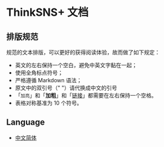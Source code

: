 # ThinkSNS+ 文档

## 排版规范

规范的文本排版，可以更好的获得阅读体验，故而做了如下规定：

- 英文的左右保持一个空白，避免中英文字黏在一起；
- 使用全角标点符号；
- 严格遵循 Markdown 语法；
- 原文中的双引号（" "）请代换成中文的引号
- 「`加亮`」和「**加粗**」和「[链接](#排版规范)」都需要在左右保持一个空格。
- 表格对称基准为 10 个符号。

## Language

- [中文简体](zh-CN)

